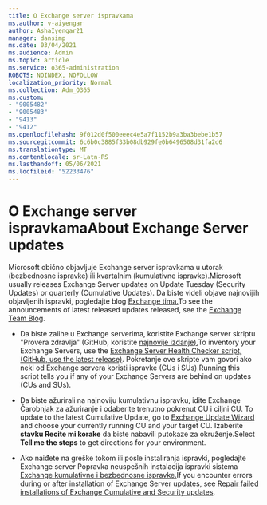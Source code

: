 ```yaml
---
title: O Exchange server ispravkama
ms.author: v-aiyengar
author: AshaIyengar21
manager: dansimp
ms.date: 03/04/2021
ms.audience: Admin
ms.topic: article
ms.service: o365-administration
ROBOTS: NOINDEX, NOFOLLOW
localization_priority: Normal
ms.collection: Adm_O365
ms.custom:
- "9005482"
- "9005483"
- "9413"
- "9412"
ms.openlocfilehash: 9f012d0f500eeec4e5a7f1152b9a3ba3bebe1b57
ms.sourcegitcommit: 6c6b0c3885f33b08db929fe0b6496508d31fa2d6
ms.translationtype: MT
ms.contentlocale: sr-Latn-RS
ms.lasthandoff: 05/06/2021
ms.locfileid: "52233476"
---
```

# <a name="about-exchange-server-updates"></a><span data-ttu-id="b96ba-102">O Exchange server ispravkama</span><span class="sxs-lookup"><span data-stu-id="b96ba-102">About Exchange Server updates</span></span>

<span data-ttu-id="b96ba-103">Microsoft obično objavljuje Exchange server ispravkama u utorak (bezbednosne ispravke) ili kvartalnim (kumulativne ispravke).</span><span class="sxs-lookup"><span data-stu-id="b96ba-103">Microsoft usually releases Exchange Server updates on Update Tuesday (Security Updates) or quarterly (Cumulative Updates).</span></span> <span data-ttu-id="b96ba-104">Da biste videli objave najnovijih objavljenih ispravki, pogledajte blog [Exchange tima.](https://aka.ms/ehlo)</span><span class="sxs-lookup"><span data-stu-id="b96ba-104">To see the announcements of latest released updates released, see the [Exchange Team Blog](https://aka.ms/ehlo).</span></span>

- <span data-ttu-id="b96ba-105">Da biste zalihe u Exchange serverima, koristite Exchange server skriptu "Provera zdravlja" (GitHub, koristite [najnovije izdanje).](https://aka.ms/ExchangeHealthChecker)</span><span class="sxs-lookup"><span data-stu-id="b96ba-105">To inventory your Exchange Servers, use the [Exchange Server Health Checker script, (GitHub, use the latest release)](https://aka.ms/ExchangeHealthChecker).</span></span> <span data-ttu-id="b96ba-106">Pokretanje ove skripte vam govori ako neki od Exchange servera koristi ispravke (CUs i SUs).</span><span class="sxs-lookup"><span data-stu-id="b96ba-106">Running this script tells you if any of your Exchange Servers are behind on updates (CUs and SUs).</span></span>

- <span data-ttu-id="b96ba-107">Da biste ažurirali na najnoviju kumulativnu ispravku, idite Exchange Čarobnjak za ažuriranje i odaberite trenutno pokrenut CU i ciljni CU. [](https://aka.ms/ExchangeUpdateWizard)</span><span class="sxs-lookup"><span data-stu-id="b96ba-107">To update to the latest Cumulative Update, go to [Exchange Update Wizard](https://aka.ms/ExchangeUpdateWizard) and choose your currently running CU and your target CU.</span></span> <span data-ttu-id="b96ba-108">Izaberite **stavku Recite mi korake** da biste nabavili putokaze za okruženje.</span><span class="sxs-lookup"><span data-stu-id="b96ba-108">Select **Tell me the steps** to get directions for your environment.</span></span>

- <span data-ttu-id="b96ba-109">Ako naiđete na greške tokom ili posle instaliranja ispravki, pogledajte Exchange server Popravka neuspešnih instalacija ispravki sistema [Exchange kumulativne i bezbednosne ispravke.](https://docs.microsoft.com/exchange/troubleshoot/client-connectivity/exchange-security-update-issues)</span><span class="sxs-lookup"><span data-stu-id="b96ba-109">If you encounter errors during or after installation of Exchange Server updates, see [Repair failed installations of Exchange Cumulative and Security updates](https://docs.microsoft.com/exchange/troubleshoot/client-connectivity/exchange-security-update-issues).</span></span>
